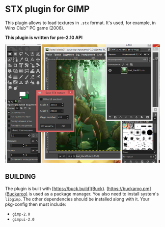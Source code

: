 # STX plugin for GIMP

This plugin allows to load textures in `.stx` format. It's used, for example,
in Winx Club™ PC game (2006).

**This plugin is written for pre-2.10 API**

![Screenshot](assets/screenshot.png)

## BUILDING

The plugin is built with [https://buck.build](Buck).
[https://buckaroo.pm](Buckaroo) is used as a package manager. You also need to
install system's `libgimp`. The other dependencies should be installed
along with it. Your pkg-config then must include:

+ `gimp-2.0`
+ `gimpui-2.0`
